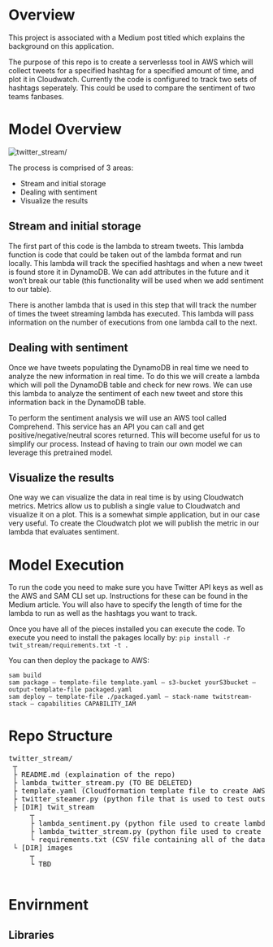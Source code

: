 # Overview
This project is associated with a Medium post titled which explains the background on this application.

The purpose of this repo is to create a serverlesss tool in AWS which will collect tweets for a specified hashtag for a specified amount of time, and plot it in Cloudwatch. Currently the code is configured to track two sets of hashtags seperately. This could be used to compare the sentiment of two teams fanbases.


# Model Overview
![twitter_stream/](Overal_architecture.png)

The process is comprised of 3 areas:
* Stream and initial storage
* Dealing with sentiment
* Visualize the results

## Stream and initial storage
The first part of this code is the lambda to stream tweets. This lambda function is code that could be taken out of the lambda format and run locally. This lambda will track the specified hashtags and when a new tweet is found store it in DynamoDB. We can add attributes in the future and it won’t break our table (this functionality will be used when we add sentiment to our table).

There is another lambda that is used in this step that will track the number of times the tweet streaming lambda has executed. This lambda will pass information on the number of executions from one lambda call to the next.

## Dealing with sentiment
Once we have tweets populating the DynamoDB in real time we need to analyze the new information in real time. To do this we will create a lambda which will poll the DynamoDB table and check for new rows. We can use this lambda to analyze the sentiment of each new tweet and store this information back in the DynamoDB table.

To perform the sentiment analysis we will use an AWS tool called Comprehend. This service has an API you can call and get positive/negative/neutral scores returned. This will become useful for us to simplify our process. Instead of having to train our own model we can leverage this pretrained model.

## Visualize the results
One way we can visualize the data in real time is by using Cloudwatch metrics. Metrics allow us to publish a single value to Cloudwatch and visualize it on a plot. This is a somewhat simple application, but in our case very useful. To create the Cloudwatch plot we will publish the metric in our lambda that evaluates sentiment.

# Model Execution
To run the code you need to make sure you have Twitter API keys as well as the AWS and SAM CLI set up. Instructions for these can be found in the Medium article. You will also have to specify the length of time for the lambda to run as well as the hashtags you want to track.

Once you have all of the pieces installed you can execute the code. To execute you need to install the pakages locally by:
`pip install -r twit_stream/requirements.txt -t .`

You can then deploy the package to AWS:
```
sam build
sam package — template-file template.yaml — s3-bucket yourS3bucket — output-template-file packaged.yaml
sam deploy — template-file ./packaged.yaml — stack-name twitstream-stack — capabilities CAPABILITY_IAM
```


# Repo Structure
<pre>twitter_stream/  
 ┬  
 ├ README.md (explaination of the repo)
 ├ lambda_twitter_stream.py (TO BE DELETED) 
 ├ template.yaml (Cloudformation template file to create AWS resources and define execution process)
 ├ twitter_steamer.py (python file that is used to test outside of AWS, same as lambda_twitter_stream behavior) 
 ├ [DIR] twit_stream
     ┬  
     ├ lambda_sentiment.py (python file used to create lambda to evaluate sentiment)
     ├ lambda_twitter_stream.py (python file used to create lambda to clean and stream tweets)
     └ requirements.txt (CSV file containing all of the data from the RECS)  
 └ [DIR] images  
     ┬  
     └ TBD 

</pre>


# Envirnment
## Libraries
